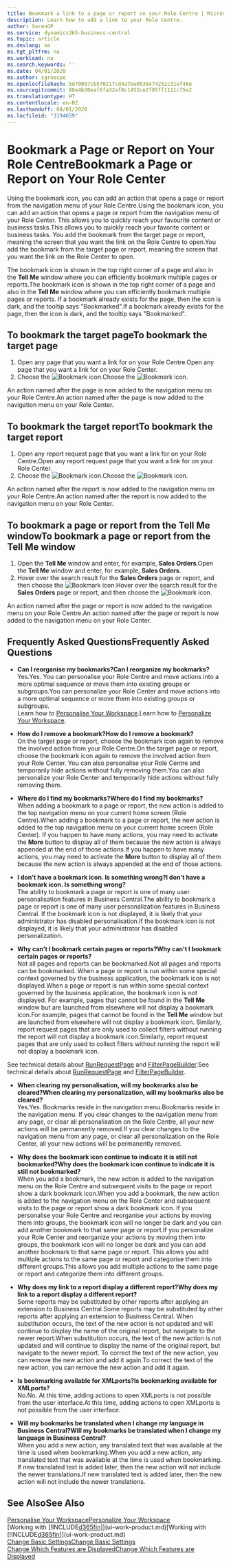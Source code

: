 ```yaml
---
title: Bookmark a link to a page or report on your Role Centre | Microsoft Docs
description: Learn how to add a link to your Role Centre.
author: SorenGP
ms.service: dynamics365-business-central
ms.topic: article
ms.devlang: na
ms.tgt_pltfrm: na
ms.workload: na
ms.search.keywords: ''
ms.date: 04/01/2020
ms.author: sgroespe
ms.openlocfilehash: 5d70097cb570217cd4a7be0538474252c31ef46e
ms.sourcegitcommit: 88e4b30eaf6fa32af0c1452ce2f85ff1111c75e2
ms.translationtype: HT
ms.contentlocale: en-NZ
ms.lasthandoff: 04/01/2020
ms.locfileid: "3194659"
---
```

# <a name="bookmark-a-page-or-report-on-your-role-center"></a><span data-ttu-id="74901-103">Bookmark a Page or Report on Your Role Centre</span><span class="sxs-lookup"><span data-stu-id="74901-103">Bookmark a Page or Report on Your Role Center</span></span>
<span data-ttu-id="74901-104">Using the bookmark icon, you can add an action that opens a page or report from the navigation menu of your Role Centre.</span><span class="sxs-lookup"><span data-stu-id="74901-104">Using the bookmark icon, you can add an action that opens a page or report from the navigation menu of your Role Center.</span></span> <span data-ttu-id="74901-105">This allows you to quickly reach your favourite content or business tasks.</span><span class="sxs-lookup"><span data-stu-id="74901-105">This allows you to quickly reach your favorite content or business tasks.</span></span> <span data-ttu-id="74901-106">You add the bookmark from the target page or report, meaning the screen that you want the link on the Role Centre to open.</span><span class="sxs-lookup"><span data-stu-id="74901-106">You add the bookmark from the target page or report, meaning the screen that you want the link on the Role Center to open.</span></span>

<span data-ttu-id="74901-107">The bookmark icon is shown in the top right corner of a page and also in the **Tell Me** window where you can efficiently bookmark multiple pages or reports.</span><span class="sxs-lookup"><span data-stu-id="74901-107">The bookmark icon is shown in the top right corner of a page and also in the **Tell Me** window where you can efficiently bookmark multiple pages or reports.</span></span> <span data-ttu-id="74901-108">If a bookmark already exists for the page, then the icon is dark, and the tooltip says "Bookmarked".</span><span class="sxs-lookup"><span data-stu-id="74901-108">If a bookmark already exists for the page, then the icon is dark, and the tooltip says "Bookmarked".</span></span>

## <a name="to-bookmark-the-target-page"></a><span data-ttu-id="74901-109">To bookmark the target page</span><span class="sxs-lookup"><span data-stu-id="74901-109">To bookmark the target page</span></span>
1. <span data-ttu-id="74901-110">Open any page that you want a link for on your Role Centre.</span><span class="sxs-lookup"><span data-stu-id="74901-110">Open any page that you want a link for on your Role Center.</span></span>
2. <span data-ttu-id="74901-111">Choose the ![Bookmark](media/ui_bookmark_icon.png "Bookmark") icon.</span><span class="sxs-lookup"><span data-stu-id="74901-111">Choose the ![Bookmark](media/ui_bookmark_icon.png "Bookmark") icon.</span></span>

<span data-ttu-id="74901-112">An action named after the page is now added to the navigation menu on your Role Centre.</span><span class="sxs-lookup"><span data-stu-id="74901-112">An action named after the page is now added to the navigation menu on your Role Center.</span></span>

## <a name="to-bookmark-the-target-report"></a><span data-ttu-id="74901-113">To bookmark the target report</span><span class="sxs-lookup"><span data-stu-id="74901-113">To bookmark the target report</span></span>
1. <span data-ttu-id="74901-114">Open any report request page that you want a link for on your Role Centre.</span><span class="sxs-lookup"><span data-stu-id="74901-114">Open any report request page that you want a link for on your Role Center.</span></span>
2. <span data-ttu-id="74901-115">Choose the ![Bookmark](media/ui_bookmark_icon.png "Bookmark") icon.</span><span class="sxs-lookup"><span data-stu-id="74901-115">Choose the ![Bookmark](media/ui_bookmark_icon.png "Bookmark") icon.</span></span>

<span data-ttu-id="74901-116">An action named after the report is now added to the navigation menu on your Role Centre.</span><span class="sxs-lookup"><span data-stu-id="74901-116">An action named after the report is now added to the navigation menu on your Role Center.</span></span>

## <a name="to-bookmark-a-page-or-report-from-the-tell-me-window"></a><span data-ttu-id="74901-117">To bookmark a page or report from the Tell Me window</span><span class="sxs-lookup"><span data-stu-id="74901-117">To bookmark a page or report from the Tell Me window</span></span>
1. <span data-ttu-id="74901-118">Open the **Tell Me** window and enter, for example, **Sales Orders**.</span><span class="sxs-lookup"><span data-stu-id="74901-118">Open the **Tell Me** window and enter, for example, **Sales Orders**.</span></span>
2. <span data-ttu-id="74901-119">Hover over the search result for the **Sales Orders** page or report, and then choose the ![Bookmark](media/ui_bookmark_icon.png "Bookmark") icon.</span><span class="sxs-lookup"><span data-stu-id="74901-119">Hover over the search result for the **Sales Orders** page or report, and then choose the ![Bookmark](media/ui_bookmark_icon.png "Bookmark") icon.</span></span>

<span data-ttu-id="74901-120">An action named after the page or report is now added to the navigation menu on your Role Centre.</span><span class="sxs-lookup"><span data-stu-id="74901-120">An action named after the page or report is now added to the navigation menu on your Role Center.</span></span>


## <a name="frequently-asked-questions"></a><span data-ttu-id="74901-121">Frequently Asked Questions</span><span class="sxs-lookup"><span data-stu-id="74901-121">Frequently Asked Questions</span></span>  

- <span data-ttu-id="74901-122">**Can I reorganise my bookmarks?**</span><span class="sxs-lookup"><span data-stu-id="74901-122">**Can I reorganize my bookmarks?**</span></span>  
<span data-ttu-id="74901-123">Yes.</span><span class="sxs-lookup"><span data-stu-id="74901-123">Yes.</span></span> <span data-ttu-id="74901-124">You can personalise your Role Centre and move actions into a more optimal sequence or move them into existing groups or subgroups.</span><span class="sxs-lookup"><span data-stu-id="74901-124">You can personalize your Role Center and move actions into a more optimal sequence or move them into existing groups or subgroups.</span></span>  
<span data-ttu-id="74901-125">Learn how to [Personalise Your Workspace](ui-personalization-user.md).</span><span class="sxs-lookup"><span data-stu-id="74901-125">Learn how to [Personalize Your Workspace](ui-personalization-user.md).</span></span>

- <span data-ttu-id="74901-126">**How do I remove a bookmark?**</span><span class="sxs-lookup"><span data-stu-id="74901-126">**How do I remove a bookmark?**</span></span>  
<span data-ttu-id="74901-127">On the target page or report, choose the bookmark icon again to remove the involved action from your Role Centre.</span><span class="sxs-lookup"><span data-stu-id="74901-127">On the target page or report, choose the bookmark icon again to remove the involved action from your Role Center.</span></span> <span data-ttu-id="74901-128">You can also personalise your Role Centre and temporarily hide actions without fully removing them.</span><span class="sxs-lookup"><span data-stu-id="74901-128">You can also personalize your Role Center and temporarily hide actions without fully removing them.</span></span>

- <span data-ttu-id="74901-129">**Where do I find my bookmarks?**</span><span class="sxs-lookup"><span data-stu-id="74901-129">**Where do I find my bookmarks?**</span></span>  
<span data-ttu-id="74901-130">When adding a bookmark to a page or report, the new action is added to the top navigation menu on your current home screen (Role Centre).</span><span class="sxs-lookup"><span data-stu-id="74901-130">When adding a bookmark to a page or report, the new action is added to the top navigation menu on your current home screen (Role Center).</span></span> <span data-ttu-id="74901-131">If you happen to have many actions, you may need to activate the **More** button to display all of them because the new action is always appended at the end of those actions.</span><span class="sxs-lookup"><span data-stu-id="74901-131">If you happen to have many actions, you may need to activate the **More** button to display all of them because the new action is always appended at the end of those actions.</span></span>
<!-- Should we add a screenshot here? -->

- <span data-ttu-id="74901-132">**I don't have a bookmark icon. Is something wrong?**</span><span class="sxs-lookup"><span data-stu-id="74901-132">**I don't have a bookmark icon. Is something wrong?**</span></span>  
<span data-ttu-id="74901-133">The ability to bookmark a page or report is one of many user personalisation features in Business Central.</span><span class="sxs-lookup"><span data-stu-id="74901-133">The ability to bookmark a page or report is one of many user personalization features in Business Central.</span></span> <span data-ttu-id="74901-134">If the bookmark icon is not displayed, it is likely that your administrator has disabled personalisation.</span><span class="sxs-lookup"><span data-stu-id="74901-134">If the bookmark icon is not displayed, it is likely that your administrator has disabled personalization.</span></span>

- <span data-ttu-id="74901-135">**Why can't I bookmark certain pages or reports?**</span><span class="sxs-lookup"><span data-stu-id="74901-135">**Why can't I bookmark certain pages or reports?**</span></span>  
<span data-ttu-id="74901-136">Not all pages and reports can be bookmarked.</span><span class="sxs-lookup"><span data-stu-id="74901-136">Not all pages and reports can be bookmarked.</span></span> <span data-ttu-id="74901-137">When a page or report is run within some special context governed by the business application, the bookmark icon is not displayed.</span><span class="sxs-lookup"><span data-stu-id="74901-137">When a page or report is run within some special context governed by the business application, the bookmark icon is not displayed.</span></span> <span data-ttu-id="74901-138">For example, pages that cannot be found in the **Tell Me** window but are launched from elsewhere will not display a bookmark icon.</span><span class="sxs-lookup"><span data-stu-id="74901-138">For example, pages that cannot be found in the **Tell Me** window but are launched from elsewhere will not display a bookmark icon.</span></span> <span data-ttu-id="74901-139">Similarly, report request pages that are only used to collect filters without running the report will not display a bookmark icon.</span><span class="sxs-lookup"><span data-stu-id="74901-139">Similarly, report request pages that are only used to collect filters without running the report will not display a bookmark icon.</span></span>

<span data-ttu-id="74901-140">See technical details about [RunRequestPage](https://docs.microsoft.com/dynamics365/business-central/dev-itpro/developer/methods-auto/report/reportinstance-runrequestpage-method) and [FilterPageBuilder](https://docs.microsoft.com/dynamics365/business-central/dev-itpro/developer/methods-auto/filterpagebuilder/filterpagebuilder-data-type).</span><span class="sxs-lookup"><span data-stu-id="74901-140">See technical details about [RunRequestPage](https://docs.microsoft.com/dynamics365/business-central/dev-itpro/developer/methods-auto/report/reportinstance-runrequestpage-method) and [FilterPageBuilder](https://docs.microsoft.com/dynamics365/business-central/dev-itpro/developer/methods-auto/filterpagebuilder/filterpagebuilder-data-type).</span></span>

- <span data-ttu-id="74901-141">**When clearing my personalisation, will my bookmarks also be cleared?**</span><span class="sxs-lookup"><span data-stu-id="74901-141">**When clearing my personalization, will my bookmarks also be cleared?**</span></span>  
<span data-ttu-id="74901-142">Yes.</span><span class="sxs-lookup"><span data-stu-id="74901-142">Yes.</span></span> <span data-ttu-id="74901-143">Bookmarks reside in the navigation menu.</span><span class="sxs-lookup"><span data-stu-id="74901-143">Bookmarks reside in the navigation menu.</span></span> <span data-ttu-id="74901-144">If you clear changes to the navigation menu from any page, or clear all personalisation on the Role Centre, all your new actions will be permanently removed.</span><span class="sxs-lookup"><span data-stu-id="74901-144">If you clear changes to the navigation menu from any page, or clear all personalization on the Role Center, all your new actions will be permanently removed.</span></span>

- <span data-ttu-id="74901-145">**Why does the bookmark icon continue to indicate it is still not bookmarked?**</span><span class="sxs-lookup"><span data-stu-id="74901-145">**Why does the bookmark icon continue to indicate it is still not bookmarked?**</span></span>  
<span data-ttu-id="74901-146">When you add a bookmark, the new action is added to the navigation menu on the Role Centre and subsequent visits to the page or report show a dark bookmark icon.</span><span class="sxs-lookup"><span data-stu-id="74901-146">When you add a bookmark, the new action is added to the navigation menu on the Role Center and subsequent visits to the page or report show a dark bookmark icon.</span></span> <span data-ttu-id="74901-147">If you personalise your Role Centre and reorganise your actions by moving them into groups, the bookmark icon will no longer be dark and you can add another bookmark to that same page or report.</span><span class="sxs-lookup"><span data-stu-id="74901-147">If you personalize your Role Center and reorganize your actions by moving them into groups, the bookmark icon will no longer be dark and you can add another bookmark to that same page or report.</span></span> <span data-ttu-id="74901-148">This allows you add multiple actions to the same page or report and categorise them into different groups.</span><span class="sxs-lookup"><span data-stu-id="74901-148">This allows you add multiple actions to the same page or report and categorize them into different groups.</span></span>

- <span data-ttu-id="74901-149">**Why does my link to a report display a different report?**</span><span class="sxs-lookup"><span data-stu-id="74901-149">**Why does my link to a report display a different report?**</span></span>  
<span data-ttu-id="74901-150">Some reports may be substituted by other reports after applying an extension to Business Central.</span><span class="sxs-lookup"><span data-stu-id="74901-150">Some reports may be substituted by other reports after applying an extension to Business Central.</span></span> <span data-ttu-id="74901-151">When substitution occurs, the text of the new action is not updated and will continue to display the name of the original report, but navigate to the newer report.</span><span class="sxs-lookup"><span data-stu-id="74901-151">When substitution occurs, the text of the new action is not updated and will continue to display the name of the original report, but navigate to the newer report.</span></span> <span data-ttu-id="74901-152">To correct the text of the new action, you can remove the new action and add it again.</span><span class="sxs-lookup"><span data-stu-id="74901-152">To correct the text of the new action, you can remove the new action and add it again.</span></span>
<!-- For more information on report substitution, see this link UNAVAILABLE AT THIS TIME -->

- <span data-ttu-id="74901-153">**Is bookmarking available for XMLports?**</span><span class="sxs-lookup"><span data-stu-id="74901-153">**Is bookmarking available for XMLports?**</span></span>  
<span data-ttu-id="74901-154">No.</span><span class="sxs-lookup"><span data-stu-id="74901-154">No.</span></span> <span data-ttu-id="74901-155">At this time, adding actions to open XMLports is not possible from the user interface.</span><span class="sxs-lookup"><span data-stu-id="74901-155">At this time, adding actions to open XMLports is not possible from the user interface.</span></span>

- <span data-ttu-id="74901-156">**Will my bookmarks be translated when I change my language in Business Central?**</span><span class="sxs-lookup"><span data-stu-id="74901-156">**Will my bookmarks be translated when I change my language in Business Central?**</span></span>  
<span data-ttu-id="74901-157">When you add a new action, any translated text that was available at the time is used when bookmarking.</span><span class="sxs-lookup"><span data-stu-id="74901-157">When you add a new action, any translated text that was available at the time is used when bookmarking.</span></span> <span data-ttu-id="74901-158">If new translated text is added later, then the new action will not include the newer translations.</span><span class="sxs-lookup"><span data-stu-id="74901-158">If new translated text is added later, then the new action will not include the newer translations.</span></span>


## <a name="see-also"></a><span data-ttu-id="74901-159">See Also</span><span class="sxs-lookup"><span data-stu-id="74901-159">See Also</span></span>
[<span data-ttu-id="74901-160">Personalise Your Workspace</span><span class="sxs-lookup"><span data-stu-id="74901-160">Personalize Your Workspace</span></span>](ui-personalization-user.md)  
<span data-ttu-id="74901-161">[Working with [!INCLUDE[d365fin](includes/d365fin_md.md)]](ui-work-product.md)</span><span class="sxs-lookup"><span data-stu-id="74901-161">[Working with [!INCLUDE[d365fin](includes/d365fin_md.md)]](ui-work-product.md)</span></span>  
[<span data-ttu-id="74901-162">Change Basic Settings</span><span class="sxs-lookup"><span data-stu-id="74901-162">Change Basic Settings</span></span>](ui-change-basic-settings.md)  
[<span data-ttu-id="74901-163">Change Which Features are Displayed</span><span class="sxs-lookup"><span data-stu-id="74901-163">Change Which Features are Displayed</span></span>](ui-experiences.md)  
